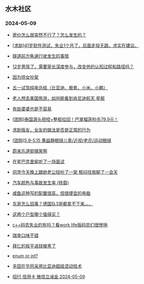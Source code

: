 ## 水木社区 
### 2024-05-09

+ [房价怎么就突然不行了？怎么发生的？](https://www.mysmth.net/nForum/article/OurEstate/2965661)

+ [[求助]41岁软件测试，失业1个月了，后面走投无路，求实在建议。](https://www.mysmth.net/nForum/article/WorkingLife/39644)

+ [隧道前方龟速行驶发生的事情](https://www.mysmth.net/nForum/article/AutoWorld/1944826091)

+ [12岁男孩了，需要家长深度参与，改变他的认知过程和路径吗？](https://www.mysmth.net/nForum/article/PreUnivEdu/162518)

+ [因为捞女吵架](https://www.mysmth.net/nForum/article/Divorce/2076535)

+ [五一试驾纯电总结（比亚迪、极氪、小米、小鹏）](https://www.mysmth.net/nForum/article/GreenAuto/1567348)

+ [老人想去美国旅游，如何能看到肯尼迪航天 星舰](https://www.mysmth.net/nForum/article/Travel/992587)

+ [有些婆婆也是不容易](https://www.mysmth.net/nForum/article/FamilyLife/1766688248)

+ [[团购]泰国源头把控+整柜拉回！巴掌榴莲秒杀79.9元！](https://www.mysmth.net/nForum/article/ADAgent_TG/1321036)

+ [求助版友，女友的做法是否是正常的行为](https://www.mysmth.net/nForum/article/Love/6293815)

+ [[团购]5.9-5.15 黄益静眼镜儿童/近视/老花/运动眼镜](https://www.mysmth.net/nForum/article/ADAgent_TG/1321099)

+ [蔚来乐道挺搞笑啊](https://www.mysmth.net/nForum/article/GreenAuto/1570275)

+ [在星巴克里偷听了一场面试](https://www.mysmth.net/nForum/article/WorkingLife/40755)

+ [同学今天晚上跟她老公轻吵了一架 郁闷找我聊了一会天](https://www.mysmth.net/nForum/article/FamilyLife/1766689334)

+ [汽车颜色与事故发生率 (转载)](https://www.mysmth.net/nForum/article/AutoWorld/1944827321)

+ [咸鱼这种写的配置很高，但很便宜的电脑](https://www.mysmth.net/nForum/article/SecondComputer/2306577)

+ [东哥怎么回事？德国队3哥都拿不下来。。。](https://www.mysmth.net/nForum/article/Pingpang/2925)

+ [这两个户型哪个值得买？](https://www.mysmth.net/nForum/article/OurEstate/2966941)

+ [c++码农失业的有吗？看work life版码农们很惨呐](https://www.mysmth.net/nForum/article/CPlusPlus/429208)

+ [瑞幸口味不错](https://www.mysmth.net/nForum/article/Coffee/49628)

+ [拜仁的扳平进球被黑了](https://www.mysmth.net/nForum/article/WorldSoccer/18083795)

+ [enum or int?](https://www.mysmth.net/nForum/article/Programming/214756)

+ [丰田在华将采用比亚迪超级混动技术](https://www.mysmth.net/nForum/article/GreenAuto/1570425)

+ [招行 信用卡 微信立减金 2024-05-09](https://www.mysmth.net/nForum/article/CouponsLife/4486393)

